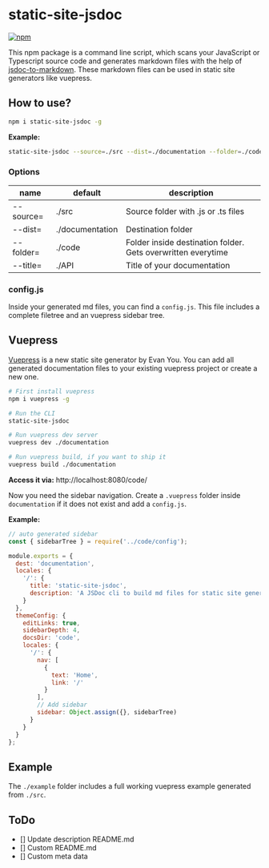 # static-site-jsdoc

[![npm](https://img.shields.io/npm/v/static-site-jsdoc.svg)](https://www.npmjs.com/package/static-site-jsdoc)

This npm package is a command line script, which scans your JavaScript or Typescript source code and generates markdown files with the help of [jsdoc-to-markdown](https://github.com/jsdoc2md/jsdoc-to-markdown).
These markdown files can be used in static site generators like vuepress.

## How to use?

```bash
npm i static-site-jsdoc -g
```

**Example:**

```bash
static-site-jsdoc --source=./src --dist=./documentation --folder=./code --title=API
```

### Options

|name|default|description|
|-|-|-|
|--source=|./src|Source folder with .js or .ts files|
|--dist=|./documentation|Destination folder|
|--folder=|./code|Folder inside destination folder. Gets overwritten everytime|
|--title=|./API|Title of your documentation|

### config.js

Inside your generated md files, you can find a `config.js`.
This file includes a complete filetree and an vuepress sidebar tree.

## Vuepress

[Vuepress](https://vuepress.vuejs.org/) is a new static site generator by Evan You.
You can add all generated documentation files to your existing vuepress project or create a new one.

```bash
# First install vuepress
npm i vuepress -g

# Run the CLI
static-site-jsdoc

# Run vuepress dev server
vuepress dev ./documentation

# Run vuepress build, if you want to ship it
vuepress build ./documentation
```

**Access it via:** http://localhost:8080/code/

Now you need the sidebar navigation.
Create a `.vuepress` folder inside `documentation` if it does not exist and add a `config.js`.

**Example:**

```javascript
// auto generated sidebar
const { sidebarTree } = require('../code/config');

module.exports = {
  dest: 'documentation',
  locales: {
    '/': {
      title: 'static-site-jsdoc',
      description: 'A JSDoc cli to build md files for static site generators'
    }
  },
  themeConfig: {
    editLinks: true,
    sidebarDepth: 4,
    docsDir: 'code',
    locales: {
      '/': {
        nav: [
          {
            text: 'Home',
            link: '/'
          }
        ],
        // Add sidebar
        sidebar: Object.assign({}, sidebarTree)
      }
    }
  }
};
```
## Example

The `./example` folder includes a full working vuepress example generated from `./src`.

## ToDo

- [] Update description README.md
- [] Custom README.md
- [] Custom meta data